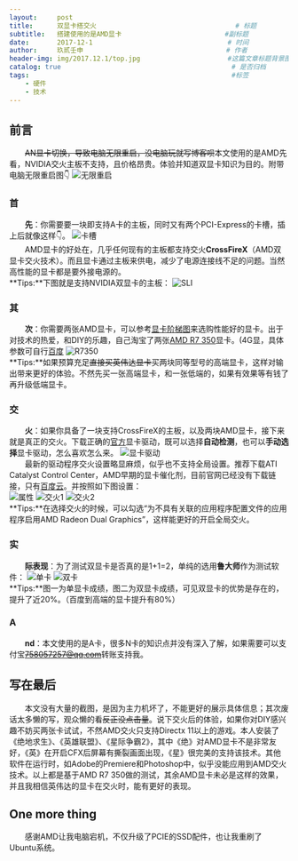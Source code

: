 ```yaml
---
layout:     post   				                        
title:      双显卡搭交火  			            	     # 标题 
subtitle:   搭建使用的是AMD显卡                          #副标题
date:       2017-12-1              				       # 时间
author:     玖贰壬申					            	# 作者
header-img: img/2017.12.1/top.jpg 	                   #这篇文章标题背景图片
catalog: true 					                     	# 是否归档
tags:							                     	#标签
    - 硬件
    - 技术
---
```


## 前言
&emsp;&emsp;~~AN显卡切换，导致电脑无限重启，没电脑玩就写博客呗~~本文使用的是AMD先看，NVIDIA交火主板不支持，且价格昂贵。体验并知道双显卡知识为目的。附带电脑无限重启图👇
![无限重启](http://oww4kn1d0.bkt.clouddn.com/2017.12.1-0.jpg)


### 首
&emsp;&emsp;**先**：你需要要一块即支持A卡的主板，同时又有两个PCI-Express的卡槽，插上后就像这样👇。
![卡槽](http://oww4kn1d0.bkt.clouddn.com/2017.12.1-2.jpg)<br>
&emsp;&emsp;AMD显卡的好处在，几乎任何现有的主板都支持交火**CrossFireX**（AMD双显卡交火技术）。而且显卡通过主板来供电，减少了电源连接线不足的问题。当然高性能的显卡都是要外接电源的。<br>
**Tips:**下图就是支持NVIDIA双显卡的主板：
![SLI](http://oww4kn1d0.bkt.clouddn.com/2017.12.1-1.jpg)


### 其
&emsp;&emsp;**次**：你需要两张AMD显卡，可以参考[显卡阶梯图](http://www.mydrivers.com/zhuanti/tianti/gpu/index.html)来选购性能好的显卡。出于对技术的热爱，和DIY的乐趣，自己淘宝了两张[AMD R7 350](https://item.taobao.com/item.htm?id=553985938174&_u=1eq5kd194e7)显卡。(4G显，具体参数可自行[百度](https://www.baidu.com/s?wd=r7%20350&rsv_spt=1&rsv_iqid=0x8a95097e00042b1f&issp=1&f=3&rsv_bp=0&rsv_idx=2&ie=utf-8&tn=baiduhome_pg&rsv_enter=1&rsv_sug3=4&rsv_sug1=4&rsv_sug7=101&rsv_sug2=0&prefixsug=R7%2520&rsp=0&inputT=3153&rsv_sug4=4879)
![R7350](http://oww4kn1d0.bkt.clouddn.com/2017.12.1-3.jpg)<br>
**Tips:**如果预算充足~~直接买英伟达显卡~~买两块同等型号的高端显卡，这样对输出带来更好的体验。不然先买一张高端显卡，和一张低端的，如果有效果等有钱了再升级低端显卡。


### 交
&emsp;&emsp;**火**：如果你具备了一块支持CrossFireX的主板，以及两块AMD显卡，接下来就是真正的交火。下载正确的[官方](https://support.amd.com/zh-cn/download)显卡驱动，既可以选择**自动检测**，也可以**手动选择**显卡驱动，怎么喜欢怎么来。
![显卡驱动](http://oww4kn1d0.bkt.clouddn.com/2017.12.1-4.png)<br>
&emsp;&emsp;最新的驱动程序交火设置略显麻烦，似乎也不支持全局设置。推荐下载ATI Catalyst Control Center，AMD早期的显卡催化剂，目前官网已经没有下载链接，只有[百度云](https://pan.baidu.com/s/1cm9E7G)。并按照如下图设置：<br>
![属性](http://oww4kn1d0.bkt.clouddn.com/2017.12.1-5.png)
![交火1](http://oww4kn1d0.bkt.clouddn.com/2017.12.1-6.png)
![交火2](http://oww4kn1d0.bkt.clouddn.com/2017.12.1-7.png)<br>
**Tips:**在选择交火的时候，可以勾选“为不具有关联的应用程序配置文件的应用程序启用AMD Radeon Dual Graphics”，这样能更好的开启全局交火。


### 实
&emsp;&emsp;**际表现**：为了测试双显卡是否真的是1+1=2，单纯的选用**鲁大师**作为测试软件：
![单卡](http://oww4kn1d0.bkt.clouddn.com/2017.12.1-9.png)
![双卡](http://oww4kn1d0.bkt.clouddn.com/2017.12.1-8.png)<br>
**Tips:**图一为单显卡成绩，图二为双显卡成绩，可见双显卡的优势是存在的，提升了近20%。（百度到高端的显卡提升有80%）


### A
&emsp;&emsp;**nd**：本文使用的是A卡，很多N卡的知识点并没有深入了解，如果需要可以支付宝~~758057257@qq.com~~转账支持我。


## 写在最后
&emsp;&emsp;本文没有大量的截图，是因为主力机坏了，不能更好的展示具体信息；其次废话太多懒的写，观众懒的看~~反正没点击量~~。说下交火后的体验，如果你对DIY感兴趣不妨买两张卡试试，不然AMD交火只支持Directx 11以上的游戏。本人安装了《绝地求生》、《英雄联盟》、《星际争霸2》，其中《绝》对AMD显卡不是非常友好，《英》在开启CFX后屏幕有撕裂画面出现，《星》很完美的支持该技术。其他软件在运行时，如Adobe的Premiere和Photoshop中，似乎没能应用到AMD交火技术。以上都是基于AMD R7 350做的测试，其余AMD显卡未必是这样的效果，并且我相信英伟达的显卡在交火时，能有更好的表现。


## One more thing
&emsp;&emsp;感谢AMD让我电脑宕机，不仅升级了PCIE的SSD配件，也让我重刷了Ubuntu系统。
